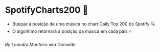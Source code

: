 # SpotifyCharts200 :musical_note:

- Busque a posição de uma música no chart Daily Top 200 do Spotify :mag:
- O algoritimo retornará a posição da música em cada país :star:

###### *By Leandro Monteiro aka Domalde*
